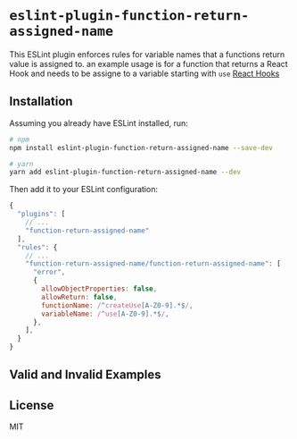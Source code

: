 # `eslint-plugin-function-return-assigned-name`

This ESLint plugin enforces rules for variable names that a functions return value is assigned to.
an example usage is for a function that returns a React Hook and needs to be assigne to a variable starting with `use` [React Hooks](https://reactjs.org/docs/hooks-intro.html)

## Installation

Assuming you already have ESLint installed, run:

```sh
# npm
npm install eslint-plugin-function-return-assigned-name --save-dev

# yarn
yarn add eslint-plugin-function-return-assigned-name --dev
```

Then add it to your ESLint configuration:

```js
{
  "plugins": [
    // ...
    "function-return-assigned-name"
  ],
  "rules": {
    // ...
    "function-return-assigned-name/function-return-assigned-name": [
      "error",
      {
        allowObjectProperties: false,
        allowReturn: false,
        functionName: /^createUse[A-Z0-9].*$/,
        variableName: /^use[A-Z0-9].*$/,
      },
    ],
  }
}
```


## Valid and Invalid Examples


## License

MIT
